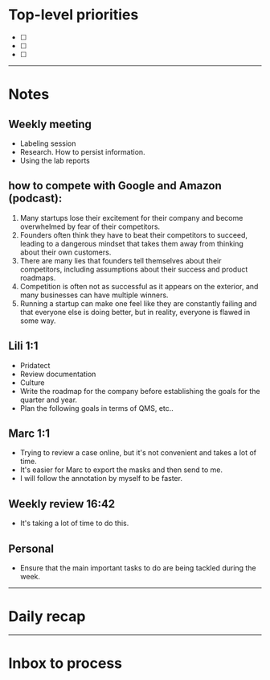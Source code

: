# Top-level priorities
- [ ] 
- [ ] 
- [ ] 


---
# Notes

## Weekly meeting 
- Labeling session 
- Research. How to persist information. 
- Using the lab reports 

## how to compete with Google and Amazon (podcast):

1. Many startups lose their excitement for their company and become overwhelmed by fear of their competitors.
2. Founders often think they have to beat their competitors to succeed, leading to a dangerous mindset that takes them away from thinking about their own customers.
3. There are many lies that founders tell themselves about their competitors, including assumptions about their success and product roadmaps.
4. Competition is often not as successful as it appears on the exterior, and many businesses can have multiple winners.
5. Running a startup can make one feel like they are constantly failing and that everyone else is doing better, but in reality, everyone is flawed in some way.

## Lili 1:1
- Pridatect
- Review documentation
- Culture
- Write the roadmap for the company before establishing the goals for the quarter and year. 
- Plan the following goals in terms of QMS, etc..

## Marc 1:1 
* Trying to review a case online, but it's not convenient and takes a lot of time. 
* It's easier for Marc to export the masks and then send to me.
* I will follow the annotation by myself to be faster.  

## Weekly review 16:42
* It's taking a lot of time to do this. 

## Personal
- Ensure that the main important tasks to do are being tackled during the week. 


--- 
# Daily recap





--- 
# Inbox to process


